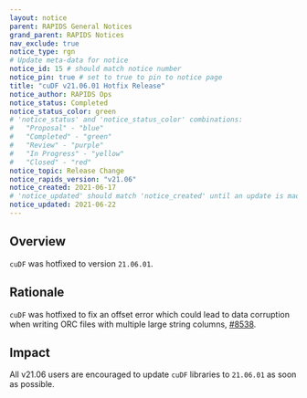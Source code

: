 ```yaml
---
layout: notice
parent: RAPIDS General Notices
grand_parent: RAPIDS Notices
nav_exclude: true
notice_type: rgn
# Update meta-data for notice
notice_id: 15 # should match notice number
notice_pin: true # set to true to pin to notice page
title: "cuDF v21.06.01 Hotfix Release"
notice_author: RAPIDS Ops
notice_status: Completed
notice_status_color: green
# 'notice_status' and 'notice_status_color' combinations:
#   "Proposal" - "blue"
#   "Completed" - "green"
#   "Review" - "purple"
#   "In Progress" - "yellow"
#   "Closed" - "red"
notice_topic: Release Change
notice_rapids_version: "v21.06"
notice_created: 2021-06-17
# 'notice_updated' should match 'notice_created' until an update is made
notice_updated: 2021-06-22
---
```


## Overview

`cuDF` was hotfixed to version `21.06.01`.

## Rationale

`cuDF` was hotfixed to fix an offset error which could lead to data corruption when writing ORC files with multiple large string columns, [#8538](https://github.com/rapidsai/cudf/pull/8538).

## Impact

All v21.06 users are encouraged to update `cuDF` libraries to `21.06.01` as soon as possible.
